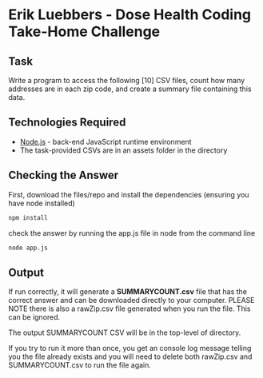 # Erik Luebbers - Dose Health Coding Take-Home Challenge

## Task

Write a program to access the following [10] CSV files, count how many addresses are in each zip
code, and create a summary file containing this data.

## Technologies Required

- [Node.js](https://nodejs.org/en/) - back-end JavaScript runtime environment
- The task-provided CSVs are in an assets folder in the directory

## Checking the Answer

First, download the files/repo and install the dependencies (ensuring you have node installed)

```bash
npm install
```

check the answer by running the app.js file in node from the command line

```bash
node app.js
```

## Output

If run correctly, it will generate a **SUMMARYCOUNT.csv** file that has the correct answer and can be downloaded directly to your computer. PLEASE NOTE there is also a rawZip.csv file generated when you run the file. This can be ignored.

The output SUMMARYCOUNT CSV will be in the top-level of directory.

If you try to run it more than once, you get an console log message telling you the file already exists and you will need to delete both rawZip.csv and SUMMARYCOUNT.csv to run the file again.

